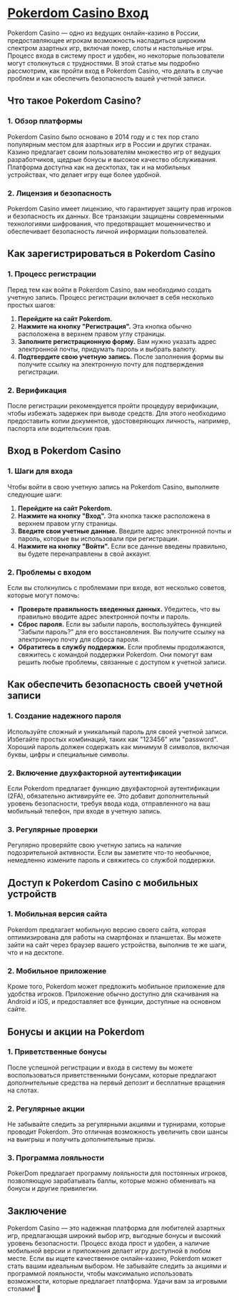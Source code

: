# [Pokerdom Casino Вход](https://brandplay.link/FwVc4f)

Pokerdom Casino — одно из ведущих онлайн-казино в России, предоставляющее игрокам возможность насладиться широким спектром азартных игр, включая покер, слоты и настольные игры. Процесс входа в систему прост и удобен, но некоторые пользователи могут столкнуться с трудностями. В этой статье мы подробно рассмотрим, как пройти вход в Pokerdom Casino, что делать в случае проблем и как обеспечить безопасность вашей учетной записи.

## Что такое Pokerdom Casino?

### 1. Обзор платформы

Pokerdom Casino было основано в 2014 году и с тех пор стало популярным местом для азартных игр в России и других странах. Казино предлагает своим пользователям множество игр от ведущих разработчиков, щедрые бонусы и высокое качество обслуживания. Платформа доступна как на десктопах, так и на мобильных устройствах, что делает игру еще более удобной.

### 2. Лицензия и безопасность

Pokerdom Casino имеет лицензию, что гарантирует защиту прав игроков и безопасность их данных. Все транзакции защищены современными технологиями шифрования, что предотвращает мошенничество и обеспечивает безопасность личной информации пользователей.

## Как зарегистрироваться в Pokerdom Casino

### 1. Процесс регистрации

Перед тем как войти в Pokerdom Casino, вам необходимо создать учетную запись. Процесс регистрации включает в себя несколько простых шагов:

1. **Перейдите на сайт Pokerdom.**
2. **Нажмите на кнопку "Регистрация".** Эта кнопка обычно расположена в верхнем правом углу страницы.
3. **Заполните регистрационную форму.** Вам нужно указать адрес электронной почты, придумать пароль и выбрать валюту.
4. **Подтвердите свою учетную запись.** После заполнения формы вы получите ссылку на электронную почту для подтверждения регистрации.

### 2. Верификация

После регистрации рекомендуется пройти процедуру верификации, чтобы избежать задержек при выводе средств. Для этого необходимо предоставить копии документов, удостоверяющих личность, например, паспорта или водительских прав.

## Вход в Pokerdom Casino

### 1. Шаги для входа

Чтобы войти в свою учетную запись на Pokerdom Casino, выполните следующие шаги:

1. **Перейдите на сайт Pokerdom.**
2. **Нажмите на кнопку "Вход".** Эта кнопка также расположена в верхнем правом углу страницы.
3. **Введите свои учетные данные.** Введите адрес электронной почты и пароль, которые вы использовали при регистрации.
4. **Нажмите на кнопку "Войти".** Если все данные введены правильно, вы будете перенаправлены в свой аккаунт.

### 2. Проблемы с входом

Если вы столкнулись с проблемами при входе, вот несколько советов, которые могут помочь:

* **Проверьте правильность введенных данных.** Убедитесь, что вы правильно вводите адрес электронной почты и пароль.
* **Сброс пароля.** Если вы забыли пароль, воспользуйтесь функцией "Забыли пароль?" для его восстановления. Вы получите ссылку на электронную почту для сброса пароля.
* **Обратитесь в службу поддержки.** Если проблемы продолжаются, свяжитесь с командой поддержки Pokerdom. Они помогут вам решить любые проблемы, связанные с доступом к учетной записи.

## Как обеспечить безопасность своей учетной записи

### 1. Создание надежного пароля

Используйте сложный и уникальный пароль для своей учетной записи. Избегайте простых комбинаций, таких как "123456" или "password". Хороший пароль должен содержать как минимум 8 символов, включая буквы, цифры и специальные символы.

### 2. Включение двухфакторной аутентификации

Если Pokerdom предлагает функцию двухфакторной аутентификации (2FA), обязательно активируйте ее. Это добавит дополнительный уровень безопасности, требуя ввода кода, отправленного на ваш мобильный телефон, при входе в учетную запись.

### 3. Регулярные проверки

Регулярно проверяйте свою учетную запись на наличие подозрительной активности. Если вы заметите что-то необычное, немедленно измените пароль и свяжитесь со службой поддержки.

## Доступ к Pokerdom Casino с мобильных устройств

### 1. Мобильная версия сайта

Pokerdom предлагает мобильную версию своего сайта, которая оптимизирована для работы на смартфонах и планшетах. Вы можете зайти на сайт через браузер вашего устройства, выполнив те же шаги, что и на десктопе.

### 2. Мобильное приложение

Кроме того, Pokerdom может предложить мобильное приложение для удобства игроков. Приложение обычно доступно для скачивания на Android и iOS, и предоставляет все функции, доступные на основном сайте.

## Бонусы и акции на Pokerdom

### 1. Приветственные бонусы

После успешной регистрации и входа в систему вы можете воспользоваться приветственными бонусами, которые предлагают дополнительные средства на первый депозит и бесплатные вращения на слотах.

### 2. Регулярные акции

Не забывайте следить за регулярными акциями и турнирами, которые проводит Pokerdom. Это отличная возможность увеличить свои шансы на выигрыш и получить дополнительные призы.

### 3. Программа лояльности

PokerDom предлагает программу лояльности для постоянных игроков, позволяющую зарабатывать баллы, которые можно обменивать на бонусы и другие привилегии.

## Заключение

Pokerdom Casino — это надежная платформа для любителей азартных игр, предлагающая широкий выбор игр, выгодные бонусы и высокий уровень безопасности. Процесс входа прост и удобен, а наличие мобильной версии и приложения делает игру доступной в любом месте. Если вы ищете качественное онлайн-казино, Pokerdom может стать вашим идеальным выбором. Не забывайте следить за акциями и программой лояльности, чтобы максимально использовать возможности, которые предлагает платформа. Удачи вам за игровыми столами! 🎉
